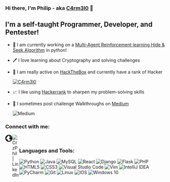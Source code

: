 ### Hi there, I'm Philip - aka [C4rm3l0][website] 👋

## I'm a self-taught Programmer, Developer, and Pentester!

- 🔭 I am currently working on a [Multi-Agent Reinforcement learning Hide & Seek Algorithm][hideandseek] in python!  
- 🖊 I love learning about Cryptography and solving challenges
- 🎩 I am really active on [HackTheBox][htb] and currently have a rank of Hacker

   [![C4rm3l0](https://www.hackthebox.eu/badge/image/458049)](https://www.hackthebox.eu/home/users/profile/458049)

- 📈 I like using [Hackerrank][hackerrank] to sharpen my problem-solving skills 
- 📕 I sometimes post challenge Walkthroughs on [Medium][medium]

   <img alt="Medium" src="https://img.shields.io/badge/Medium-12100E?style=for-the-badge&logo=medium&logoColor=white"/>

### Connect with me:

[<img align="left" alt="https://crzphil.github.io/" width="22px" src="https://raw.githubusercontent.com/iconic/open-iconic/master/svg/globe.svg" />][website]
[<img align="left" alt="CrzPhil | LinkedIn" width="22px" src="https://cdn.jsdelivr.net/npm/simple-icons@v3/icons/linkedin.svg" />][linkedin]

<br />

### Languages and Tools:

<img alt="Python" src="https://img.shields.io/badge/python-%2314354C.svg?style=for-the-badge&logo=python&logoColor=white"/>
<img alt="Java" src="https://img.shields.io/badge/java-%23ED8B00.svg?style=for-the-badge&logo=java&logoColor=white"/>
<img alt="MySQL" src="https://img.shields.io/badge/mysql-%2300f.svg?style=for-the-badge&logo=mysql&logoColor=white"/>

<img alt="React" src="https://img.shields.io/badge/react-%2320232a.svg?style=for-the-badge&logo=react&logoColor=%2361DAFB"/>
<img alt="Django" src="https://img.shields.io/badge/django-%23092E20.svg?style=for-the-badge&logo=django&logoColor=white"/>
<img alt="Flask" src="https://img.shields.io/badge/flask-%23000.svg?style=for-the-badge&logo=flask&logoColor=white"/>
<img alt="PHP" src="https://img.shields.io/badge/php-%23777BB4.svg?style=for-the-badge&logo=php&logoColor=white"/>
<img alt="HTML5" src="https://img.shields.io/badge/html5-%23E34F26.svg?style=for-the-badge&logo=html5&logoColor=white"/>
<img alt="CSS3" src="https://img.shields.io/badge/css3-%231572B6.svg?style=for-the-badge&logo=css3&logoColor=white"/>

<img alt="Visual Studio Code" src="https://img.shields.io/badge/VisualStudioCode-0078d7.svg?style=for-the-badge&logo=visual-studio-code&logoColor=white"/>
<img alt="Vim" src="https://img.shields.io/badge/VIM-%2311AB00.svg?style=for-the-badge&logo=vim&logoColor=white"/>
<img alt="IntelliJ IDEA" src="https://img.shields.io/badge/IntelliJIDEA-000000.svg?style=for-the-badge&logo=intellij-idea&logoColor=white"/>
<img alt="PyCharm" src="https://img.shields.io/badge/pycharm-143?style=for-the-badge&logo=pycharm&logoColor=black&color=black&labelColor=green"/>

<img alt="Git" src="https://img.shields.io/badge/git-%23F05033.svg?style=for-the-badge&logo=git&logoColor=white"/>

<img alt="Linux" src="https://img.shields.io/badge/Linux-FCC624?style=for-the-badge&logo=linux&logoColor=black">
<img alt="IOS" src="https://img.shields.io/badge/iOS-000000?style=for-the-badge&logo=ios&logoColor=white">
<img alt="Windows 10" src="https://img.shields.io/badge/Windows-0078D6?style=for-the-badge&logo=windows&logoColor=white" />

<br />
<br />

[hideandseek]: https://github.com/CrzPhil/HideandSeek
[linkedin]: www.linkedin.com/in/philipgiavridis
[website]: https://crzphil.github.io/
[htb]: https://app.hackthebox.eu/home
[medium]: https://medium.com/@carmelos
[hackerrank]: https://www.hackerrank.com/philippos_g
